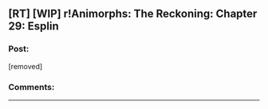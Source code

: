 ## [RT] [WIP] r!Animorphs: The Reckoning: Chapter 29: Esplin

### Post:

[removed]

### Comments:

---

